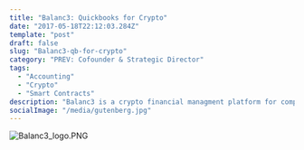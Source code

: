 ```yaml
---
title: "Balanc3: Quickbooks for Crypto"
date: "2017-05-18T22:12:03.284Z"
template: "post"
draft: false
slug: "Balanc3-qb-for-crypto"
category: "PREV: Cofounder & Strategic Director"
tags:
  - "Accounting"
  - "Crypto"
  - "Smart Contracts"
description: "Balanc3 is a crypto financial managment platform for companies holding and operating with digital assets."
socialImage: "/media/gutenberg.jpg"
---
```



![Balanc3_logo.PNG](/media/Balanc3_logo.png)